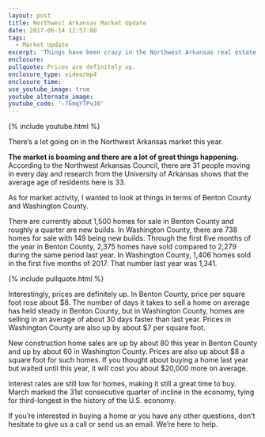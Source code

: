 ```yaml
---
layout: post
title: Northwest Arkansas Market Update
date: 2017-06-14 12:57:00
tags:
  - Market Update
excerpt: 'Things have been crazy in the Northwest Arkansas real estate market. Both sales and prices are up and homes are selling faster than even last year when the market was hot. Today, I want to stop by with a full market update broken down by Benton and Washington County. With what’s going on in the market, now might be the time to make a move if you’ve been considering it. For more details, watch my latest video.'
enclosure:
pullquote: Prices are definitely up.
enclosure_type: video/mp4
enclosure_time:
use_youtube_image: true
youtube_alternate_image:
youtube_code: '-76mqYTPvJ8'
---
```



{% include youtube.html %}

There’s a lot going on in the Northwest Arkansas market this year.

**The market is booming and there are a lot of great things happening.** According to the Northwest Arkansas Council, there are 31 people moving in every day and research from the University of Arkansas shows that the average age of residents here is 33.

As for market activity, I wanted to look at things in terms of Benton County and Washington County.

There are currently about 1,500 homes for sale in Benton County and roughly a quarter are new builds. In Washington County, there are 738 homes for sale with 149 being new builds. Through the first five months of the year in Benton County, 2,375 homes have sold compared to 2,279 during the same period last year. In Washington County, 1,406 homes sold in the first five months of 2017. That number last year was 1,341.

{% include pullquote.html %}

Interestingly, prices are definitely up. In Benton County, price per square foot rose about $8. The number of days it takes to sell a home on average has held steady in Benton County, but in Washington County, homes are selling in an average of about 30 days faster than last year. Prices in Washington County are also up by about $7 per square foot.

New construction home sales are up by about 80 this year in Benton County and up by about 60 in Washington County. Prices are also up about $8 a square foot for such homes. If you thought about buying a home last year but waited until this year, it will cost you about $20,000 more on average.

Interest rates are still low for homes, making it still a great time to buy. March marked the 31st consecutive quarter of incline in the economy, tying for third-longest in the history of the U.S. economy.

If you’re interested in buying a home or you have any other questions, don’t hesitate to give us a call or send us an email. We’re here to help.